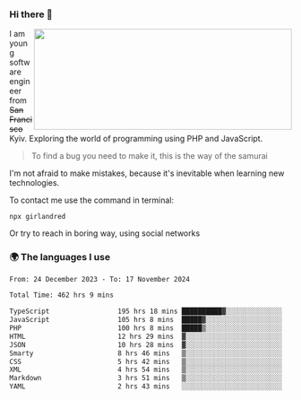 ### Hi there 👋  

<img align='right' src="https://github-readme-stats.vercel.app/api?username=girlandred&count_private=true&show_icons=true&include_all_commits=true&hide_rank=true&hide_title=true&theme=buefy&card_width=300" width=460 height=180>


I am young software engineer from ~~San Francisco~~ Kyiv. Exploring the world of programming using PHP and JavaScript.


> To find a bug you need to make it, this is the way of the samurai



I'm not afraid to make mistakes, because it's inevitable when learning new technologies.

To contact me use the command in terminal:

```
npx girlandred
```

Or try to reach in boring way, using social networks


### 🌍 The languages I use

<!--START_SECTION:waka-->

```txt
From: 24 December 2023 - To: 17 November 2024

Total Time: 462 hrs 9 mins

TypeScript                 195 hrs 18 mins ██████████▓░░░░░░░░░░░░░░   42.25 %
JavaScript                 105 hrs 8 mins  █████▓░░░░░░░░░░░░░░░░░░░   22.75 %
PHP                        100 hrs 8 mins  █████▒░░░░░░░░░░░░░░░░░░░   21.66 %
HTML                       12 hrs 29 mins  ▓░░░░░░░░░░░░░░░░░░░░░░░░   02.70 %
JSON                       10 hrs 28 mins  ▓░░░░░░░░░░░░░░░░░░░░░░░░   02.27 %
Smarty                     8 hrs 46 mins   ▒░░░░░░░░░░░░░░░░░░░░░░░░   01.90 %
CSS                        5 hrs 42 mins   ▒░░░░░░░░░░░░░░░░░░░░░░░░   01.24 %
XML                        4 hrs 54 mins   ▒░░░░░░░░░░░░░░░░░░░░░░░░   01.06 %
Markdown                   3 hrs 51 mins   ▒░░░░░░░░░░░░░░░░░░░░░░░░   00.83 %
YAML                       2 hrs 43 mins   ░░░░░░░░░░░░░░░░░░░░░░░░░   00.59 %
```

<!--END_SECTION:waka-->
